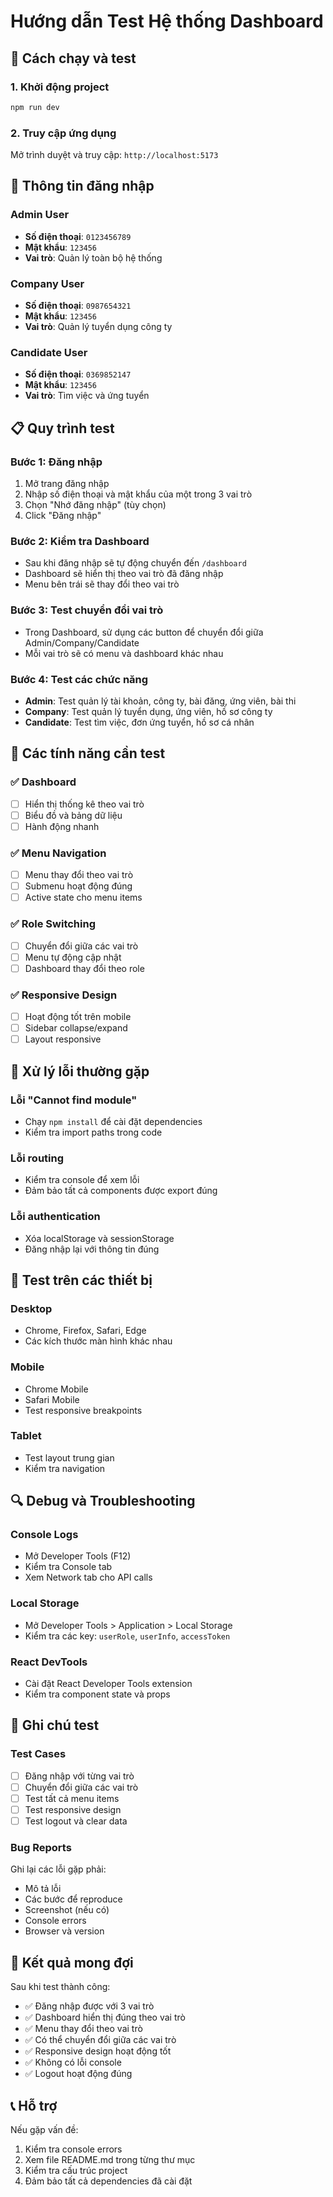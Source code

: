 # Hướng dẫn Test Hệ thống Dashboard

## 🚀 Cách chạy và test

### 1. Khởi động project
```bash
npm run dev
```

### 2. Truy cập ứng dụng
Mở trình duyệt và truy cập: `http://localhost:5173`

## 🔑 Thông tin đăng nhập

### Admin User
- **Số điện thoại**: `0123456789`
- **Mật khẩu**: `123456`
- **Vai trò**: Quản lý toàn bộ hệ thống

### Company User  
- **Số điện thoại**: `0987654321`
- **Mật khẩu**: `123456`
- **Vai trò**: Quản lý tuyển dụng công ty

### Candidate User
- **Số điện thoại**: `0369852147`
- **Mật khẩu**: `123456`
- **Vai trò**: Tìm việc và ứng tuyển

## 📋 Quy trình test

### Bước 1: Đăng nhập
1. Mở trang đăng nhập
2. Nhập số điện thoại và mật khẩu của một trong 3 vai trò
3. Chọn "Nhớ đăng nhập" (tùy chọn)
4. Click "Đăng nhập"

### Bước 2: Kiểm tra Dashboard
- Sau khi đăng nhập sẽ tự động chuyển đến `/dashboard`
- Dashboard sẽ hiển thị theo vai trò đã đăng nhập
- Menu bên trái sẽ thay đổi theo vai trò

### Bước 3: Test chuyển đổi vai trò
- Trong Dashboard, sử dụng các button để chuyển đổi giữa Admin/Company/Candidate
- Mỗi vai trò sẽ có menu và dashboard khác nhau

### Bước 4: Test các chức năng
- **Admin**: Test quản lý tài khoản, công ty, bài đăng, ứng viên, bài thi
- **Company**: Test quản lý tuyển dụng, ứng viên, hồ sơ công ty
- **Candidate**: Test tìm việc, đơn ứng tuyển, hồ sơ cá nhân

## 🎯 Các tính năng cần test

### ✅ Dashboard
- [ ] Hiển thị thống kê theo vai trò
- [ ] Biểu đồ và bảng dữ liệu
- [ ] Hành động nhanh

### ✅ Menu Navigation
- [ ] Menu thay đổi theo vai trò
- [ ] Submenu hoạt động đúng
- [ ] Active state cho menu items

### ✅ Role Switching
- [ ] Chuyển đổi giữa các vai trò
- [ ] Menu tự động cập nhật
- [ ] Dashboard thay đổi theo role

### ✅ Responsive Design
- [ ] Hoạt động tốt trên mobile
- [ ] Sidebar collapse/expand
- [ ] Layout responsive

## 🐛 Xử lý lỗi thường gặp

### Lỗi "Cannot find module"
- Chạy `npm install` để cài đặt dependencies
- Kiểm tra import paths trong code

### Lỗi routing
- Kiểm tra console để xem lỗi
- Đảm bảo tất cả components được export đúng

### Lỗi authentication
- Xóa localStorage và sessionStorage
- Đăng nhập lại với thông tin đúng

## 📱 Test trên các thiết bị

### Desktop
- Chrome, Firefox, Safari, Edge
- Các kích thước màn hình khác nhau

### Mobile
- Chrome Mobile
- Safari Mobile
- Test responsive breakpoints

### Tablet
- Test layout trung gian
- Kiểm tra navigation

## 🔍 Debug và Troubleshooting

### Console Logs
- Mở Developer Tools (F12)
- Kiểm tra Console tab
- Xem Network tab cho API calls

### Local Storage
- Mở Developer Tools > Application > Local Storage
- Kiểm tra các key: `userRole`, `userInfo`, `accessToken`

### React DevTools
- Cài đặt React Developer Tools extension
- Kiểm tra component state và props

## 📝 Ghi chú test

### Test Cases
- [ ] Đăng nhập với từng vai trò
- [ ] Chuyển đổi giữa các vai trò
- [ ] Test tất cả menu items
- [ ] Test responsive design
- [ ] Test logout và clear data

### Bug Reports
Ghi lại các lỗi gặp phải:
- Mô tả lỗi
- Các bước để reproduce
- Screenshot (nếu có)
- Console errors
- Browser và version

## 🎉 Kết quả mong đợi

Sau khi test thành công:
- ✅ Đăng nhập được với 3 vai trò
- ✅ Dashboard hiển thị đúng theo vai trò
- ✅ Menu thay đổi theo vai trò
- ✅ Có thể chuyển đổi giữa các vai trò
- ✅ Responsive design hoạt động tốt
- ✅ Không có lỗi console
- ✅ Logout hoạt động đúng

## 📞 Hỗ trợ

Nếu gặp vấn đề:
1. Kiểm tra console errors
2. Xem file README.md trong từng thư mục
3. Kiểm tra cấu trúc project
4. Đảm bảo tất cả dependencies đã cài đặt

